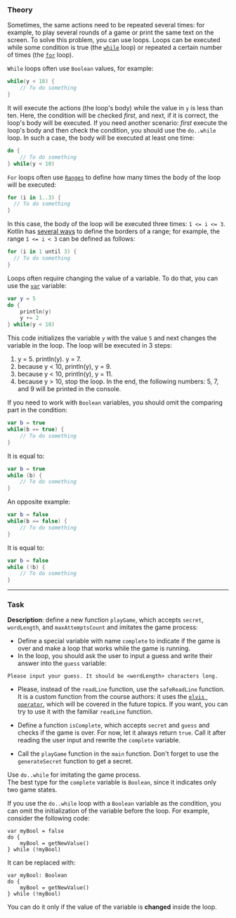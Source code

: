 ### Theory

Sometimes, the same actions need to be repeated several times: 
for example, to play several rounds of a game or print the same text on the screen.
To solve this problem, you can use loops.
Loops can be executed while some condition is true (the [`while`](https://kotlinlang.org/docs/basic-syntax.html#while-loop) loop) 
or repeated a certain number of times (the [`for`](https://kotlinlang.org/docs/control-flow.html#for-loops) loop).

`While` loops often use `Boolean` values, for example:
```kotlin
while(y < 10) {
    // To do something
}
```
It will execute the actions (the loop's body) while the value in `y` is less than ten.
Here, the condition will be checked _first_, and next, if it is correct, 
the loop's body will be executed.
If you need another scenario: _first_ execute the loop's body and then check the condition,
you should use the `do..while` loop. In such a case, the body will be executed at least one time:
```kotlin
do {
    // To do something
} while(y < 10)
```

`For` loops often use [`Ranges`](https://kotlinlang.org/docs/basic-syntax.html#ranges) to define 
how many times the body of the loop will be executed:
```kotlin
for (i in 1..3) {
  // To do something
}
```
In this case, the body of the loop will be executed three times: `1 <= i <= 3`.
Kotlin has [several ways](https://kotlinlang.org/docs/idioms.html#iterate-over-a-range) 
to define the borders of a range; for example, the range `1 <= i < 3` can be defined as follows:
```kotlin
for (i in 1 until 3) {
  // To do something
}
```

Loops often require changing the value of a variable. 
To do that, you can use the [`var`](https://kotlinlang.org/docs/basic-syntax.html#variables) variable:
```kotlin
var y = 5
do {
    println(y)
    y += 2
} while(y < 10)
```
This code initializes the variable `y` with the value `5` and next changes the variable in the loop.
The loop will be executed in 3 steps:
1) y = 5. println(y). y = 7.
2) because y < 10, println(y), y = 9.
3) because y < 10, println(y), y = 11.
4) because y > 10, stop the loop.
In the end, the following numbers: 5, 7, and 9 will be printed in the console.

If you need to work with `Boolean` variables, you should omit the comparing part in the condition:
```kotlin
var b = true
while(b == true) {
    // To do something
}
```
It is equal to:

```kotlin
var b = true
while (b) {
    // To do something
}
```
An opposite example:
```kotlin
var b = false
while(b == false) {
    // To do something
}
```
It is equal to:

```kotlin
var b = false
while (!b) {
    // To do something
}
```


___

### Task

**Description**: define a new function `playGame`, which accepts `secret`, `wordLength`, and `maxAttemptsCount` 
and imitates the game process:
- Define a special variable with name `complete` to indicate if the game is over 
and make a loop that works while the game is running. 
- In the loop, you should ask the user to input a guess and write their answer into the `guess` variable: 
```text
Please input your guess. It should be <wordLength> characters long.
```

- Please, instead of the `readLine` function, use the `safeReadLine` function. 
It is a custom function from the course authors: 
it uses the [`elvis operator`](https://kotlinlang.org/docs/null-safety.html#elvis-operator), which will be covered in the future topics. 
If you want, you can try to use it with the familiar `readLine` function. 

- Define a function `isComplete`, which accepts `secret` and `guess` and checks if the game is over. 
For now, let it always return `true`. Call it after reading the user input and rewrite the `complete` variable.

- Call the `playGame` function in the `main` function. 
Don't forget to use the `generateSecret` function to get a secret.

<div class="Hint">
Use <code>do..while</code> for imitating the game process.
</div>

<div class="Hint">
The best type for the <code>complete</code> variable is <code>Boolean</code>, since it indicates only two game states.
</div>

<div class="Hint">

If you use the <code>do..while</code> loop with a <code>Boolean</code> variable as the condition, 
you can omit the initialization of the variable before the loop. For example, consider the following code:
```
var myBool = false
do {
    myBool = getNewValue()
} while (!myBool)
```
It can be replaced with:
```
var myBool: Boolean
do {
    myBool = getNewValue()
} while (!myBool)
```
You can do it only if the value of the variable is <b>changed</b> inside the loop.
</div>
